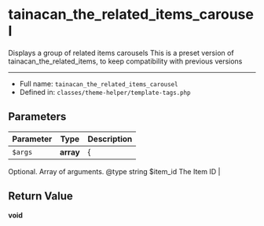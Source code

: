 # tainacan_the_related_items_carousel


Displays a group of related items carousels
This is a preset version of tainacan_the_related_items, to keep compatibility with previous versions

***

* Full name: `tainacan_the_related_items_carousel`
* Defined in: `classes/theme-helper/template-tags.php`

## Parameters

| Parameter | Type      | Description                                                            |
|-----------|-----------|------------------------------------------------------------------------|
| `$args`   | **array** | {
Optional. Array of arguments.
@type string  $item_id					The Item ID |

## Return Value

**void**
